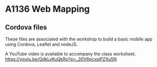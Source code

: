 # A1136 Web Mapping #

## Cordova files
These files are associated with the workshop to build a basic mobile app using Cordova, Leaflet and nodeJS.

A YouTube video is available to accompany the class worksheet.
https://youtu.be/QdkLvKuQkRo?si=_30V6pcxqiPZXu5N 
